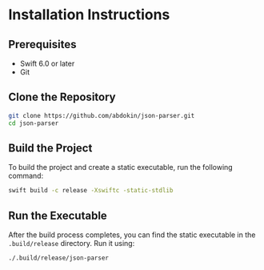 # Installation Instructions

## Prerequisites

- Swift 6.0 or later
- Git

## Clone the Repository

```sh
git clone https://github.com/abdokin/json-parser.git
cd json-parser
```

## Build the Project

To build the project and create a static executable, run the following command:

```sh
swift build -c release -Xswiftc -static-stdlib
```

## Run the Executable

After the build process completes, you can find the static executable in the `.build/release` directory. Run it using:

```sh
./.build/release/json-parser
```
